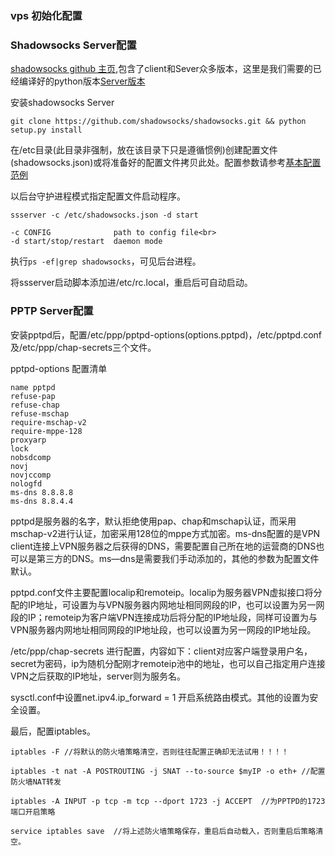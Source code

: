 ### vps 初始化配置

### Shadowsocks Server配置

[shadowsocks github 主页](https://github.com/shadowsocks),包含了client和Sever众多版本，这里是我们需要的已经编译好的python版本[Server版本](https://github.com/shadowsocks/shadowsocks)

安装shadowsocks Server
  
	git clone https://github.com/shadowsocks/shadowsocks.git && python setup.py install
	
在/etc目录(此目录非强制，放在该目录下只是遵循惯例)创建配置文件(shadowsocks.json)或将准备好的配置文件拷贝此处。配置参数请参考[基本配置范例](http://shadowsocks.org/en/config/quick-guide.html)

以后台守护进程模式指定配置文件启动程序。

	ssserver -c /etc/shadowsocks.json -d start
		
	-c CONFIG              path to config file<br>
	-d start/stop/restart  daemon mode

执行`ps -ef|grep shadowsocks`，可见后台进程。

将ssserver启动脚本添加进/etc/rc.local，重启后可自动启动。

### PPTP Server配置

安装pptpd后，配置/etc/ppp/pptpd-options(options.pptpd)，/etc/pptpd.conf及/etc/ppp/chap-secrets三个文件。

pptpd-options 配置清单

	name pptpd
	refuse-pap
	refuse-chap
	refuse-mschap
	require-mschap-v2
	require-mppe-128
	proxyarp
	lock
	nobsdcomp 
	novj
	novjccomp
	nologfd
	ms-dns 8.8.8.8
	ms-dns 8.8.4.4
	
pptpd是服务器的名字，默认拒绝使用pap、chap和mschap认证，而采用mschap-v2进行认证，加密采用128位的mppe方式加密。ms-dns配置的是VPN client连接上VPN服务器之后获得的DNS，需要配置自己所在地的运营商的DNS也可以是第三方的DNS。ms—dns是需要我们手动添加的，其他的参数为配置文件默认。

pptpd.conf文件主要配置localip和remoteip。localip为服务器VPN虚拟接口将分配的IP地址，可设置为与VPN服务器内网地址相同网段的IP，也可以设置为另一网段的IP；remoteip为客户端VPN连接成功后将分配的IP地址段，同样可设置为与VPN服务器内网地址相同网段的IP地址段，也可以设置为另一网段的IP地址段。

/etc/ppp/chap-secrets 进行配置，内容如下：client对应客户端登录用户名，secret为密码，ip为随机分配刚才remoteip池中的地址，也可以自己指定用户连接VPN之后获取的IP地址，server则为服务名。


sysctl.conf中设置net.ipv4.ip_forward = 1 开启系统路由模式。其他的设置为安全设置。

最后，配置iptables。

	iptables -F //将默认的防火墙策略清空，否则往往配置正确却无法试用！！！！

	iptables -t nat -A POSTROUTING -j SNAT --to-source $myIP -o eth+ //配置防火墙NAT转发

	iptables -A INPUT -p tcp -m tcp --dport 1723 -j ACCEPT  //为PPTPD的1723端口开启策略

	service iptables save  //将上述防火墙策略保存，重启后自动载入，否则重启后策略清空。
